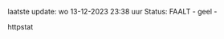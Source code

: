laatste update: 
wo 13-12-2023 23:38   uur 
Status: FAALT - geel - 
<div class="service Y">httpstat</div>
